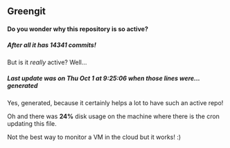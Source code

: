 ## Greengit

#### Do you wonder why this repository is so active?

##### After all it has 14341 commits!

But is it *really* active? Well...

##### Last update was on Thu Oct 1 at 9:25:06 when those lines were... generated

Yes, generated, because it certainly helps a lot to have such an active repo!

Oh and there was **24%** disk usage on the machine
where there is the cron updating this file.

Not the best way to monitor a VM in the cloud but it works! :)

